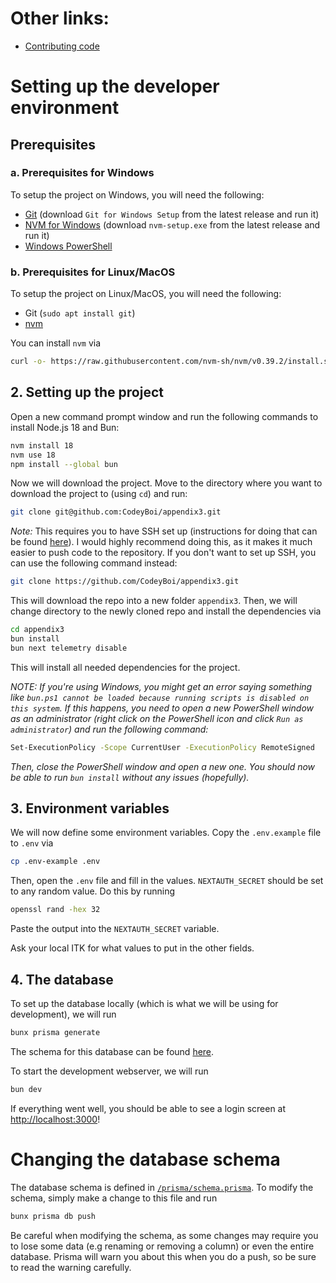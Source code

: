 # Other links:
- [Contributing code](contributing.md)

# Setting up the developer environment

## Prerequisites
### a. Prerequisites for Windows

To setup the project on Windows, you will need the following:

- [Git](https://git-scm.com/download/win) (download `Git for Windows Setup` from the latest release and run it)
- [NVM for Windows](https://github.com/coreybutler/nvm-windows/releases) (download `nvm-setup.exe` from the latest release and run it)
- [Windows PowerShell](https://learn.microsoft.com/en-us/powershell/scripting/install/installing-powershell-on-windows?view=powershell-7.3)

### b. Prerequisites for Linux/MacOS

To setup the project on Linux/MacOS, you will need the following:

- Git (`sudo apt install git`)
- [nvm](https://github.com/nvm-sh/nvm)

You can install `nvm` via

```bash
curl -o- https://raw.githubusercontent.com/nvm-sh/nvm/v0.39.2/install.sh | bash
```

## 2. Setting up the project

Open a new command prompt window and run the following commands to install Node.js 18 and Bun:

```bash
nvm install 18
nvm use 18
npm install --global bun
```

Now we will download the project. Move to the directory where you want to download the project to (using `cd`) and run:

```bash
git clone git@github.com:CodeyBoi/appendix3.git
```

_Note:_ This requires you to have SSH set up (instructions for doing that can be found [here](https://docs.github.com/en/authentication/connecting-to-github-with-ssh/adding-a-new-ssh-key-to-your-github-account)). I would highly recommend doing this, as it makes it much easier to push code to the repository. If you don't want to set up SSH, you can use the following command instead:

```bash
git clone https://github.com/CodeyBoi/appendix3.git
```

This will download the repo into a new folder `appendix3`. Then, we will change directory to the newly cloned repo and install the dependencies via

```bash
cd appendix3
bun install
bun next telemetry disable
```

This will install all needed dependencies for the project.

*NOTE: If you're using Windows, you might get an error saying something like `bun.ps1 cannot be loaded because running scripts is disabled on this system`. If this happens, you need to open a new PowerShell window as an administrator (right click on the PowerShell icon and click `Run as administrator`) and run the following command:*

```bash
Set-ExecutionPolicy -Scope CurrentUser -ExecutionPolicy RemoteSigned
```

*Then, close the PowerShell window and open a new one. You should now be able to run `bun install` without any issues (hopefully).*

## 3. Environment variables

We will now define some environment variables. Copy the `.env.example` file to `.env` via

```bash
cp .env-example .env
```


Then, open the `.env` file and fill in the values. `NEXTAUTH_SECRET` should be set to any random value. Do this by running

```bash
openssl rand -hex 32
```

Paste the output into the `NEXTAUTH_SECRET` variable.

Ask your local ITK for what values to put in the other fields.

## 4. The database

To set up the database locally (which is what we will be using for development), we will run

```bash
bunx prisma generate
```

The schema for this database can be found [here](/prisma/schema.prisma).

To start the development webserver, we will run

```bash
bun dev
```

If everything went well, you should be able to see a login screen at [http://localhost:3000](http://localhost:3000)!

# Changing the database schema
The database schema is defined in [`/prisma/schema.prisma`](/prisma/schema.prisma). To modify the schema, simply make a change to this file and run

```bash
bunx prisma db push
```

Be careful when modifying the schema, as some changes may require you to lose some data (e.g renaming or removing a column) or even the entire database. Prisma will warn you about this when you do a push, so be sure to read the warning carefully.
